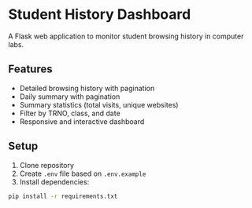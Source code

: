# Student History Dashboard

A Flask web application to monitor student browsing history in computer labs.

## Features

- Detailed browsing history with pagination
- Daily summary with pagination
- Summary statistics (total visits, unique websites)
- Filter by TRNO, class, and date
- Responsive and interactive dashboard

## Setup

1. Clone repository
2. Create `.env` file based on `.env.example`
3. Install dependencies:

```bash
pip install -r requirements.txt
